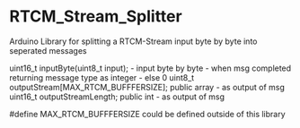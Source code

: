 # RTCM_Stream_Splitter
Arduino Library for splitting a RTCM-Stream input byte by byte into seperated messages

uint16_t inputByte(uint8_t input); - input byte by byte - when msg completed returning message type as integer - else 0
uint8_t outputStream[MAX_RTCM_BUFFFERSIZE]; public array - as output of msg
uint16_t outputStreamLength; public int - as output of msg

#define MAX_RTCM_BUFFFERSIZE could be defined outside of this library
